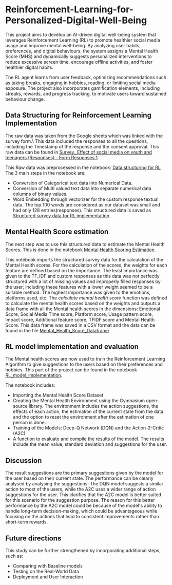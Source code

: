 # Reinforcement-Learning-for-Personalized-Digital-Well-Being
This project aims to develop an AI-driven digital well-being system that leverages Reinforcement Learning (RL) to promote healthier social media usage and improve mental well-being. By analyzing user habits, preferences, and digital behaviours, the system assigns a Mental Health Score (MHS) and dynamically suggests personalized interventions to reduce excessive screen time, encourage offline activities, and foster healthier digital habits.

The RL agent learns from user feedback, optimizing recommendations such as taking breaks, engaging in hobbies, reading, or limiting social media exposure. The project also incorporates gamification elements, including streaks, rewards, and progress tracking, to motivate users toward sustained behaviour change.

## Data Structuring for Reinforcement Learning Implementation
The raw data was taken from the Google sheets which was linked with the survey form.\\
This data included the responses to all the questions, including the Timestamp of the response and the consent approval. This raw data can be found in [Survey_ Effect of social media on youth and teenagers (Responses) - Form Responses 1](https://github.com/kondaveetitejaswi/Reinforcement-Learning-for-Personalized-Digital-Well-Being/blob/main/Survey_%20Effect%20of%20social%20media%20on%20youth%20and%20teenagers%20(Responses)%20-%20Form%20Responses%201.csv)

This Raw data was preprocessed in the notebook: [Data structuring for RL](https://github.com/kondaveetitejaswi/Reinforcement-Learning-for-Personalized-Digital-Well-Being/blob/main/Data%20structuring%20for%20RL.ipynb)
The 3 main steps in the notebook are:
* Conversion of Categorical text data into Numerical Data.
* Conversion of Multi valued text data into separate numerical data columns of binary values.
* Word Embedding through vectorizer for the custom response textual data. The top 100 words are considered as our dataset was small and had only 128 entries(responses).
This structured data is saved as [Structured survey data for RL implementation](https://github.com/kondaveetitejaswi/Reinforcement-Learning-for-Personalized-Digital-Well-Being/blob/main/Structured%20survey%20data%20for%20RL%20implementation.csv).

## Mental Health Score estimation
The next step was to use this structured data to estimate the Mental Health Scores. This is done in the notebook [Mental Health Scoring Estimation](https://github.com/kondaveetitejaswi/Reinforcement-Learning-for-Personalized-Digital-Well-Being/blob/main/Mental%20health%20score%20estimation.ipynb).

This notebook imports the structured survey data for the calculation of the Mental Health scores. For the calculation of the scores, the weights for each feature are defined based on the importance. The least importance was given to the TF_IDF and custom responses as this data was not perfectly structured with a lot of missing values and improperly filled responses by the user; including these features with a lower weight seemed to be a suitable method. The highest importance was given to the emotions, platforms used, etc. The _calculate mental health score_ function was defined to calculate the mental health scores based on the weights and outputs a data frame with all the Mental health scores in the dimensions: Emotional Score, Social Media Time score, Platform score, Usage pattern score, Impact score, Additional feature score, TFIDF score and Mental Health Score. This data frame was saved in a CSV format and the data can be found in the file [Mental_Health_Score_Dataframe](https://github.com/kondaveetitejaswi/Reinforcement-Learning-for-Personalized-Digital-Well-Being/blob/main/Mental_Health_Score_Dataframe.csv).

## RL model implementation and evaluation
The Mental health scores are now used to train the Reinforcement Learning Algorithm to give suggestions to the users based on their preferences and hobbies. This part of the project can be found in the notebook [RL_model_implementation](https://github.com/kondaveetitejaswi/Reinforcement-Learning-for-Personalized-Digital-Well-Being/blob/main/RL_model_implementation.ipynb).

The notebook includes:
* Importing the Mental Health Score Dataset
* Creating the Mental Health Environment using the Gymnasium open-source library. The environment includes the action suggestions, the effects of each action, the estimation of the current state from the data and the option to reset the environment after the estimation of one person is done.
* Training of the Models: Deep-Q Network (DQN) and the Action-2-Critic (A2C)
* A function to evaluate and compile the results of the model. The results include the mean value, standard deviation and suggestions for the user.

## Discussion
The result suggestions are the primary suggestions given by the model for the user based on their current state. The performance can be clearly analysed by analysing the suggestions: The DQN model suggests a similar action to most of the users, while the A2C uses a wider range of action suggestions for the user. This clarifies that the A2C model is better suited for this scenario for the suggestion purpose. The reason for this better performance by the A2C model could be because of the model's ability to handle long-term decision-making, which could be advantageous while focusing on the actions that lead to consistent improvements rather than short-term rewards.

## Future directions
This study can be further strengthened by incorporating additional steps, such as:
* Comparing with Baseline models
* Testing on the Real-World Data
* Deployment and User Interaction
